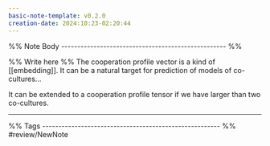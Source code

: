 ```yaml
---
basic-note-template: v0.2.0
creation-date: 2024:10:23-02:20:44
---
```


%% Note Body --------------------------------------------------- %%

%% Write here %%
The cooperation profile vector is a kind of [[embedding]]. It can be a natural target for prediction of models of co-cultures...

It can be extended to a cooperation profile tensor if we have larger than two co-cultures.



___

%% Tags ------------------------------------------------------- %%
#review/NewNote
